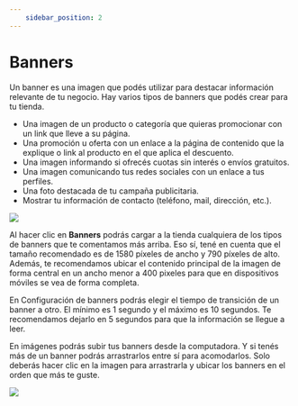 ```yaml
---
    sidebar_position: 2
---
```


# Banners

Un banner es una imagen que podés utilizar para destacar información relevante de tu negocio. Hay varios tipos de banners que podés crear para tu tienda. 

- Una imagen de un producto o categoría que quieras promocionar con un link que lleve a su página.
- Una promoción u oferta con un enlace a la página de contenido que la explique o link al producto en el que aplica el descuento.
- Una imagen informando si ofrecés cuotas sin interés o envíos gratuitos.
- Una imagen comunicando tus redes sociales con un enlace a tus perfiles.
- Una foto destacada de tu campaña publicitaria.
- Mostrar tu información de contacto (teléfono, mail, dirección, etc.).

![](/Fotos/Diseno/ConfiguracionAvanzada/banner1.png)

Al hacer clic en **Banners** podrás cargar a la tienda cualquiera de los tipos de banners que te comentamos más arriba. Eso sí, tené en cuenta que el tamaño recomendado es de 1580 píxeles de ancho y  790 píxeles de alto. Además, te recomendamos ubicar el contenido principal de la imagen de forma central en un ancho menor a 400 pixeles para que en dispositivos móviles se vea de forma completa. 

En Configuración de banners podrás elegir el tiempo de transición de un banner a otro. El mínimo es 1 segundo y el máximo es 10 segundos. Te recomendamos dejarlo en 5 segundos para que la información se llegue a leer. 

En imágenes podrás subir tus banners desde la computadora. Y si tenés más de un banner podrás arrastrarlos entre sí para acomodarlos. Solo deberás hacer clic en la imagen para arrastrarla y ubicar los banners en el orden que más te guste. 

![](/Fotos/Diseno/ConfiguracionAvanzada/banner2.png)